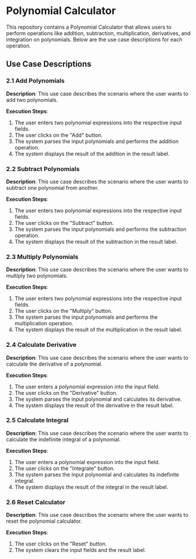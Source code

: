 # Polynomial Calculator

This repository contains a Polynomial Calculator that allows users to perform operations like addition, subtraction, multiplication, derivatives, and integration on polynomials. Below are the use case descriptions for each operation.

## Use Case Descriptions

### 2.1 Add Polynomials
**Description**: This use case describes the scenario where the user wants to add two polynomials.

**Execution Steps**:
1. The user enters two polynomial expressions into the respective input fields.
2. The user clicks on the "Add" button.
3. The system parses the input polynomials and performs the addition operation.
4. The system displays the result of the addition in the result label.

### 2.2 Subtract Polynomials
**Description**: This use case describes the scenario where the user wants to subtract one polynomial from another.

**Execution Steps**:
1. The user enters two polynomial expressions into the respective input fields.
2. The user clicks on the "Subtract" button.
3. The system parses the input polynomials and performs the subtraction operation.
4. The system displays the result of the subtraction in the result label.

### 2.3 Multiply Polynomials
**Description**: This use case describes the scenario where the user wants to multiply two polynomials.

**Execution Steps**:
1. The user enters two polynomial expressions into the respective input fields.
2. The user clicks on the "Multiply" button.
3. The system parses the input polynomials and performs the multiplication operation.
4. The system displays the result of the multiplication in the result label.

### 2.4 Calculate Derivative
**Description**: This use case describes the scenario where the user wants to calculate the derivative of a polynomial.

**Execution Steps**:
1. The user enters a polynomial expression into the input field.
2. The user clicks on the "Derivative" button.
3. The system parses the input polynomial and calculates its derivative.
4. The system displays the result of the derivative in the result label.

### 2.5 Calculate Integral
**Description**: This use case describes the scenario where the user wants to calculate the indefinite integral of a polynomial.

**Execution Steps**:
1. The user enters a polynomial expression into the input field.
2. The user clicks on the "Integrate" button.
3. The system parses the input polynomial and calculates its indefinite integral.
4. The system displays the result of the integral in the result label.

### 2.6 Reset Calculator
**Description**: This use case describes the scenario where the user wants to reset the polynomial calculator.

**Execution Steps**:
1. The user clicks on the "Reset" button.
2. The system clears the input fields and the result label.
